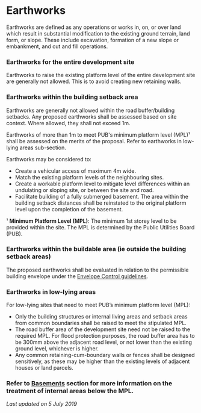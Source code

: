 # Earthworks

Earthworks are defined as any operations or works in, on, or over land which result in substantial modification to the existing ground terrain, land form, or slope. These include excavation, formation of a new slope or embankment, and cut and fill operations.

### Earthworks for the entire development site

Earthworks to raise the existing platform level of the entire development site are generally not allowed. This is to avoid creating new retaining walls.

### Earthworks within the building setback area

Earthworks are generally not allowed within the road buffer/building setbacks. Any proposed earthworks shall be assessed based on site context. Where allowed, they shall not exceed 1m.

Earthworks of more than 1m to meet PUB's minimum platform level (MPL)¹ shall be assessed on the merits of the proposal. Refer to earthworks in low-lying areas sub-section.

Earthworks may be considered to:
- Create a vehicular access of maximum 4m wide.
- Match the existing platform levels of the neighbouring sites.
- Create a workable platform level to mitigate level differences within an undulating or sloping site, or between the site and road.
- Facilitate building of a fully submerged basement. The area within the building setback distances shall be reinstated to the original platform level upon the completion of the basement.

¹ **Minimum Platform Level (MPL)**: The minimum 1st storey level to be provided within the site. The MPL is determined by the Public Utilities Board (PUB).

### Earthworks within the buildable area (ie outside the building setback areas)

The proposed earthworks shall be evaluated in relation to the permissible building envelope under the [Envelope Control guidelines](https://www.ura.gov.sg/Corporate/Guidelines/Development-Control/Residential/Bungalows/EC).

### Earthworks in low-lying areas

For low-lying sites that need to meet PUB’s minimum platform level (MPL):
- Only the building structures or internal living areas and setback areas from common boundaries shall be raised to meet the stipulated MPL.
- The road buffer area of the development site need not be raised to the required MPL. For flood protection purposes, the road buffer area has to be 300mm above the adjacent road level, or not lower than the existing ground level, whichever is higher.
- Any common retaining-cum-boundary walls or fences shall be designed sensitively, as these may be higher than the existing levels of adjacent houses or land parcels.

### Refer to [Basements](https://www.ura.gov.sg/Corporate/Guidelines/Development-Control/Residential/Bungalows/EC) section for more information on the treatment of internal areas below the MPL.

*Last updated on 5 July 2019*
